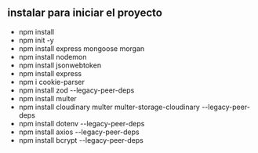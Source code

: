## instalar para iniciar el proyecto
- npm install
- npm init -y
- npm install express mongoose morgan
- npm install nodemon
- npm install jsonwebtoken
- npm install express
- npm i cookie-parser
- npm install zod --legacy-peer-deps
- npm install multer
- npm install cloudinary multer multer-storage-cloudinary --legacy-peer-deps 
- npm install dotenv --legacy-peer-deps
- npm install axios --legacy-peer-deps
- npm install bcrypt --legacy-peer-deps
